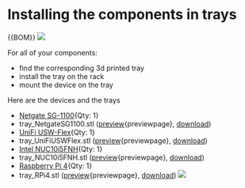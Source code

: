 <!--
SPDX-FileCopyrightText: 2023 Andreas Kahler <mail@andreaskahler.com>

SPDX-License-Identifier: CERN-OHL-S-2.0
-->

# Installing the components in trays

{{BOM}}
![](svg/baseplate_beams_topplate.svg)

For all of your components:

* find the corresponding 3d printed tray
* install the tray on the rack
* mount the device on the tray

Here are the devices and the trays

* [Netgate SG-1100](DeviceParts.yaml#NetgateSG1100){Qty: 1}
* tray_NetgateSG1100.stl ([preview](models/tray_NetgateSG1100.stl){previewpage}, [download](models/tray_NetgateSG1100.stl))
* [UniFi USW-Flex](DeviceParts.yaml#UniFiUSWFlex){Qty: 1}
* tray_UniFiUSWFlex.stl ([preview](models/tray_UniFiUSWFlex.stl){previewpage}, [download](models/tray_UniFiUSWFlex.stl))
* [Intel NUC10i5FNH](DeviceParts.yaml#NUC10i5FNH){Qty: 1}
* tray_NUC10i5FNH.stl ([preview](models/tray_NUC10i5FNH.stl){previewpage}, [download](models/tray_NUC10i5FNH.stl))
* [Raspberry Pi 4](DeviceParts.yaml#RPi4){Qty: 1}
* tray_RPi4.stl ([preview](models/tray_RPi4.stl){previewpage}, [download](models/tray_RPi4.stl))
![](svg/trays.svg)
